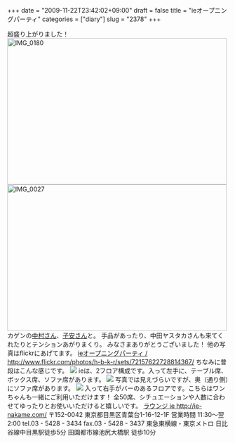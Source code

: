 +++
date = "2009-11-22T23:42:02+09:00"
draft = false
title = "ieオープニングパーティ"
categories = ["diary"]
slug = "2378"
+++

超盛り上がりました！
<a href="http://www.flickr.com/photos/h-b-k-r/4124020671/" title="IMG_0180 by hbkr, on Flickr"><img src="http://farm3.static.flickr.com/2597/4124020671_d2144188c7.jpg" width="500" height="333" alt="IMG_0180" /></a>
<a href="http://www.flickr.com/photos/h-b-k-r/4124010061/" title="IMG_0027 by hbkr, on Flickr"><img src="http://farm3.static.flickr.com/2797/4124010061_aa4d8b31c4.jpg" width="500" height="333" alt="IMG_0027" /></a>
カゲンの<a href="http://ameblo.jp/nakamura-teiji/" target="_blank">中村さん</a>、<a href="http://ameblo.jp/koyasu-daisuke" target="_blank">子安さん</a>と。
手品があったり、中田ヤスタカさんも来てくれたりとテンションあがりまくり。
みなさまありがとうございました！
他の写真はflickrにあげてます。
<a href="http://www.flickr.com/photos/h-b-k-r/sets/72157622728814367/" target="_blank">ieオープニングパーティ / http://www.flickr.com/photos/h-b-k-r/sets/72157622728814367/</a>
ちなみに普段はこんな感じです。
<img src="http://ie-nakame.img.jugem.jp/20091120_3372908.jpg">
ieは、2フロア構成です。入って左手に、テーブル席、ボックス席、ソファ席があります。
<img src="http://ie-nakame.img.jugem.jp/20091120_3372913.jpg">
写真では見えづらいですが、奥（通り側）にソファ席があります。
<img src="http://ie-nakame.img.jugem.jp/20091120_3372909.jpg">
入って右手がバーのあるフロアです。こちらはワンちゃんも一緒にご利用いただけます！
全50席、シチュエーションや人数に合わせてゆったりとお使いいただけると嬉しいです。
<a href="http://ie-nakame.com/" target="_blank">
ラウンジ ie
http://ie-nakame.com/</a>
〒152-0042 東京都目黒区青葉台1-16-12-1F
営業時間 11:30～翌2:00
tel.03 - 5428 - 3434
fax.03 - 5428 - 3437
東急東横線・東京メトロ
日比谷線中目黒駅徒歩5分
田園都市線池尻大橋駅
徒歩10分
